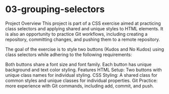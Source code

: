 # 03-grouping-selectors
Project Overview
This project is part of a CSS exercise aimed at practicing class selectors and applying shared and unique styles to HTML elements. It is also an opportunity to practice Git workflows, including creating a repository, committing changes, and pushing them to a remote repository.

The goal of the exercise is to style two buttons (Kudos and No Kudos) using class selectors while adhering to the following requirements:

Both buttons share a font size and font family.
Each button has unique background and text color styling.
Features
HTML Setup: Two buttons with unique class names for individual styling.
CSS Styling: A shared class for common styles and unique classes for individual properties.
Git Practice: more experience with Git commands, including add, commit, and push.
